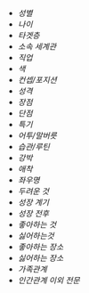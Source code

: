 >

- *성별*
- *나이*
- *타겟층*
- *소속 세계관*
- *직업*
- *색*
- *컨셉/포지션*
- *성격*
- *장점*
- *단점*
- *특기*
- *어투/말버릇*
- *습관/루틴*
- *강박*
- *애착*
- *좌우명*
- *두려운 것*
- *성장 계기*
- *성장 전후*
- *좋아하는 것*
- *싫어하는것*
- *좋아하는 장소*
- *싫어하는 장소*
- *가족관계*
- *인간관계*
*이외 전문*